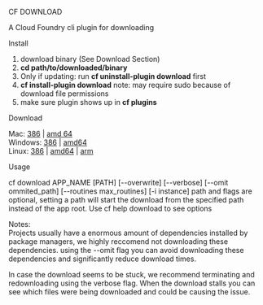 CF DOWNLOAD

A Cloud Foundry cli plugin for downloading  

Install 
1. download binary (See Download Section)
2. **cd path/to/downloaded/binary**
3. Only if updating: run **cf uninstall-plugin download** first
3. **cf install-plugin download** note: may require sudo because of download file permissions
4. make sure plugin shows up in **cf plugins** 

Download

Mac: [386](https://github.rtp.raleigh.ibm.com/jstart/cf-download/raw/master/binaries/darwin/386/cf-download) | [amd 64](https://github.rtp.raleigh.ibm.com/jstart/cf-download/raw/master/binaries/darwin/amd64/cf-download)   
Windows: [386](https://github.rtp.raleigh.ibm.com/jstart/cf-download/blob/master/binaries/windows/386/cf-download.exe) | [amd64](https://github.rtp.raleigh.ibm.com/jstart/cf-download/blob/master/binaries/windows/amd64/cf-download.exe)    
Linux: [386](https://github.rtp.raleigh.ibm.com/jstart/cf-download/raw/master/binaries/linux/386/cf-download) | [amd64](https://github.rtp.raleigh.ibm.com/jstart/cf-download/raw/master/binaries/linux/amd64/cf-download) | [arm](https://github.rtp.raleigh.ibm.com/jstart/cf-download/raw/master/binaries/linux/arm/cf-download)

Usage

cf download APP_NAME [PATH] [--overwrite] [--verbose] [--omit ommited_path] [--routines max_routines] [-i instance]
path and flags are optional, setting a path will start the download from the specified path instead of the app root.
Use cf help download to see options

Notes:  
Projects usually have a enormous amount of dependencies installed by package managers, we highly reccomend not downloading these dependencies. using the --omit flag you can avoid downloading these dependencies and significantly reduce download times.

In case the download seems to be stuck, we recommend terminating and redownloading using the verbose flag. When the download stalls you can see which files were being downloaded and could be causing the issue. 